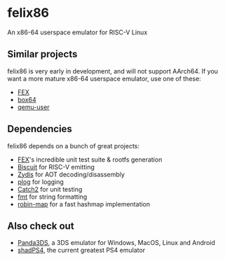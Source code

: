 # felix86
An x86-64 userspace emulator for RISC-V Linux

## Similar projects
felix86 is very early in development, and will not support AArch64.
If you want a more mature x86-64 userspace emulator, use one of these:

- [FEX](https://github.com/FEX-Emu/FEX)
- [box64](https://github.com/ptitSeb/box64)
- [qemu-user](https://www.qemu.org/docs/master/user/main.html)

## Dependencies
felix86 depends on a bunch of great projects:
- [FEX](https://github.com/FEX-Emu/FEX)'s incredible unit test suite & rootfs generation
- [Biscuit](https://github.com/lioncash/biscuit) for RISC-V emitting
- [Zydis](https://github.com/zyantific/zydis) for AOT decoding/disassembly
- [plog](https://github.com/SergiusTheBest/plog) for logging
- [Catch2](https://github.com/catchorg/Catch2) for unit testing
- [fmt](https://github.com/fmtlib/fmt) for string formatting
- [robin-map](https://github.com/Tessil/robin-map) for a fast hashmap implementation

## Also check out
- [Panda3DS](https://github.com/wheremyfoodat/Panda3DS), a 3DS emulator for Windows, MacOS, Linux and Android
- [shadPS4](https://github.com/shadps4-emu/shadPS4), the current greatest PS4 emulator
